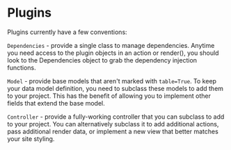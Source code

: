# Plugins

Plugins currently have a few conventions:

`Dependencies` - provide a single class to manage dependencies. Anytime you need access to the plugin objects in an action or render(), you should look to the Dependencies object to grab the dependency injection functions.

`Model` - provide base models that aren't marked with `table=True`. To keep your data model definition, you need to subclass these models to add them to your project. This has the benefit of allowing you to implement other fields that extend the base model.

`Controller` - provide a fully-working controller that you can subclass to add to your project. You can alternatively subclass it to add additional actions, pass additional render data, or implement a new view that better matches your site styling.
